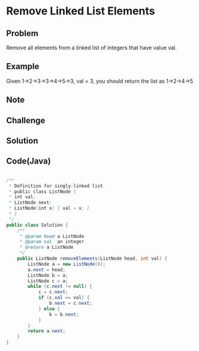 Remove Linked List Elements
===


Problem
-------

Remove all elements from a linked list of integers that have value val.

Example
-------

Given 1->2->3->3->4->5->3, val = 3, you should return the list as 1->2->4->5

Note
---------

Challenge
---------

Solution
--------


Code(Java)
----------

```java

/**
 * Definition for singly-linked list.
 * public class ListNode {
 * int val;
 * ListNode next;
 * ListNode(int x) { val = x; }
 * }
 */
public class Solution {
    /**
     * @param head a ListNode
     * @param val  an integer
     * @return a ListNode
     */
    public ListNode removeElements(ListNode head, int val) {
        ListNode a = new ListNode(0);
        a.next = head;
        ListNode b = a;
        ListNode c = a;
        while (c.next != null) {
            c = c.next;
            if (c.val == val) {
                b.next = c.next;
            } else {
                b = b.next;
            }
        }
        return a.next;
    }
}
```